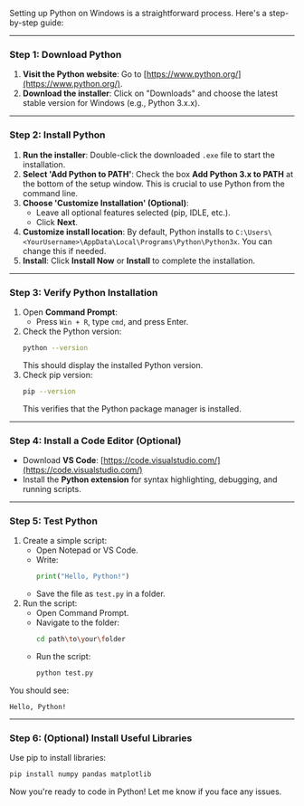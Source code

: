 Setting up Python on Windows is a straightforward process. Here's a step-by-step guide:

---

### **Step 1: Download Python**
1. **Visit the Python website**: Go to [https://www.python.org/](https://www.python.org/).
2. **Download the installer**: Click on "Downloads" and choose the latest stable version for Windows (e.g., Python 3.x.x).

---

### **Step 2: Install Python**
1. **Run the installer**: Double-click the downloaded `.exe` file to start the installation.
2. **Select 'Add Python to PATH'**: Check the box **Add Python 3.x to PATH** at the bottom of the setup window. This is crucial to use Python from the command line.
3. **Choose 'Customize Installation' (Optional)**:
   - Leave all optional features selected (pip, IDLE, etc.).
   - Click **Next**.
4. **Customize install location**: By default, Python installs to `C:\Users\<YourUsername>\AppData\Local\Programs\Python\Python3x`. You can change this if needed.
5. **Install**: Click **Install Now** or **Install** to complete the installation.

---

### **Step 3: Verify Python Installation**
1. Open **Command Prompt**:
   - Press `Win + R`, type `cmd`, and press Enter.
2. Check the Python version:
   ```bash
   python --version
   ```
   This should display the installed Python version.
3. Check pip version:
   ```bash
   pip --version
   ```
   This verifies that the Python package manager is installed.

---

### **Step 4: Install a Code Editor (Optional)**
- Download **VS Code**: [https://code.visualstudio.com/](https://code.visualstudio.com/)
- Install the **Python extension** for syntax highlighting, debugging, and running scripts.

---

### **Step 5: Test Python**
1. Create a simple script:
   - Open Notepad or VS Code.
   - Write:
     ```python
     print("Hello, Python!")
     ```
   - Save the file as `test.py` in a folder.
2. Run the script:
   - Open Command Prompt.
   - Navigate to the folder:
     ```bash
     cd path\to\your\folder
     ```
   - Run the script:
     ```bash
     python test.py
     ```

You should see:
```plaintext
Hello, Python!
```

---

### **Step 6: (Optional) Install Useful Libraries**
Use pip to install libraries:
```bash
pip install numpy pandas matplotlib
```

Now you're ready to code in Python! Let me know if you face any issues.